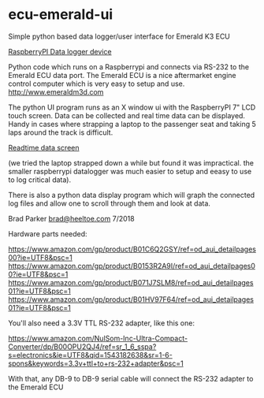 # ecu-emerald-ui
Simple python based data logger/user interface for Emerald K3 ECU

[RaspberryPI Data logger device](pics/IMG_1010.jpg)

Python code which runs on a Raspberrypi and connects via RS-232 to the
Emerald ECU data port. The Emerald ECU is a nice aftermarket engine
control computer which is very easy to setup and
use. http://www.emeraldm3d.com

The python UI program runs as an X window ui with the RaspberryPI 7"
LCD touch screen.  Data can be collected and real time data can be
displayed.  Handy in cases where strapping a laptop to the passenger
seat and taking 5 laps around the track is difficult.

[Readtime data screen](pics/IMG_1019.jpg)

(we tried the laptop strapped down a while but found it was
impractical.  the smaller raspberrypi datalogger was much easier to
setup and eeasy to use to log critical data).

There is also a python data display program which will graph the
connected log files and allow one to scroll through them and look at
data.

Brad Parker
brad@heeltoe.com
7/2018

Hardware parts needed:

https://www.amazon.com/gp/product/B01C6Q2GSY/ref=od_aui_detailpages00?ie=UTF8&psc=1
https://www.amazon.com/gp/product/B0153R2A9I/ref=od_aui_detailpages00?ie=UTF8&psc=1
https://www.amazon.com/gp/product/B071J7SLM8/ref=od_aui_detailpages01?ie=UTF8&psc=1
https://www.amazon.com/gp/product/B01HV97F64/ref=od_aui_detailpages01?ie=UTF8&psc=1

You'll also need a 3.3V TTL RS-232 adapter, like this one:

https://www.amazon.com/NulSom-Inc-Ultra-Compact-Converter/dp/B00OPU2QJ4/ref=sr_1_6_sspa?s=electronics&ie=UTF8&qid=1543182638&sr=1-6-spons&keywords=3.3v+ttl+to+rs-232+adapter&psc=1

With that, any DB-9 to DB-9 serial cable will connect the RS-232 adapter to the Emerald ECU

